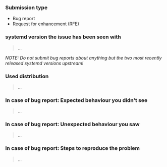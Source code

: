 ### Submission type

<!-- Delete unnecessary option: -->

 - Bug report
 - Request for enhancement (RFE)

<!-- **NOTE:** Do not submit anything other than bug reports or RFEs via the issue tracker! -->

### systemd version the issue has been seen with

> …

*NOTE: Do not submit bug reports about anything but the two most recently released systemd versions upstream!*

### Used distribution

> …

### In case of bug report: Expected behaviour you didn't see

> …

### In case of bug report: Unexpected behaviour you saw

> …

### In case of bug report: Steps to reproduce the problem

> …
